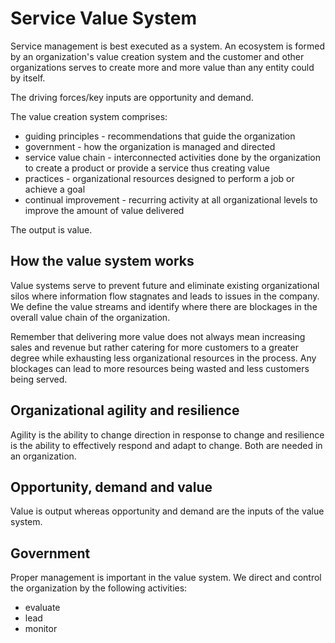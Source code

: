 # Service Value System
Service management is best executed as a system. An ecosystem is formed by an organization's value creation system and the customer and other organizations serves to create more and more value than any entity could by itself.

The driving forces/key inputs are opportunity and demand.

The value creation system comprises:
- guiding principles - recommendations that guide the organization
- government - how the organization is managed and directed
- service value chain - interconnected activities done by the organization to create a product or provide a service thus creating value
- practices - organizational resources designed to perform a job or achieve a goal
- continual improvement - recurring activity at all organizational levels to improve the amount of value delivered

The output is value.

## How the value system works
Value systems serve to prevent future and eliminate existing organizational silos where information flow stagnates and leads to issues in the company. We define the value streams and identify where there are blockages in the overall value chain of the organization.

Remember that delivering more value does not always mean increasing sales and revenue but rather catering for more customers to a greater degree while exhausting less organizational resources in the process. Any blockages can lead to more resources being wasted and less customers being served.

## Organizational agility and resilience
Agility is the ability to change direction in response to change and resilience is the ability to effectively respond and adapt to change. Both are needed in an organization.

## Opportunity, demand and value
Value is output whereas opportunity and demand are the inputs of the value system.

## Government
Proper management is important in the value system. We direct and control the organization by the following activities:
- evaluate
- lead
- monitor

